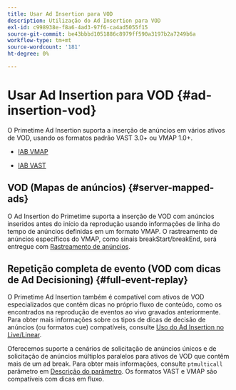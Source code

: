 ```yaml
---
title: Usar Ad Insertion para VOD
description: Utilização do Ad Insertion para VOD
exl-id: c998938e-f8a6-4ad3-97f6-ca4ad5055f15
source-git-commit: be43bbbd1051886c8979ff590a3197b2a7249b6a
workflow-type: tm+mt
source-wordcount: '181'
ht-degree: 0%

---
```


# Usar Ad Insertion para VOD {#ad-insertion-vod}

O Primetime Ad Insertion suporta a inserção de anúncios em vários ativos de VOD, usando os formatos padrão VAST 3.0+ ou VMAP 1.0+.

* [IAB VMAP](https://www.iab.com/wp-content/uploads/2015/06/VMAPv1_0.pdf)

* [IAB VAST](https://www.iab.com/wp-content/uploads/2015/06/VASTv3_0.pdf)

## VOD (Mapas de anúncios) {#server-mapped-ads}

O Ad Insertion do Primetime suporta a inserção de VOD com anúncios inseridos antes do início da reprodução usando informações de linha do tempo de anúncios definidas em um formato VMAP.  O rastreamento de anúncios específicos do VMAP, como sinais breakStart/breakEnd, será entregue com [Rastreamento de anúncios](set-up-ad-tracking.md).

## Repetição completa de evento (VOD com dicas de Ad Decisioning) {#full-event-replay}

O Primetime Ad Insertion também é compatível com ativos de VOD especializados que contêm dicas no próprio fluxo de conteúdo, como os encontrados na reprodução de eventos ao vivo gravados anteriormente. Para obter mais informações sobre os tipos de dicas de decisão de anúncios (ou formatos cue) compatíveis, consulte [Uso do Ad Insertion no Live/Linear](ad-insertion-live-linear-stream.md).

Oferecemos suporte a cenários de solicitação de anúncios únicos e de solicitação de anúncios múltiplos paralelos para ativos de VOD que contêm mais de um ad break. Para obter mais informações, consulte `ptmulticall` parâmetro em [Descrição do parâmetro](/help/primetime-ad-insertion/technical-reference/bootstrap-api.md). Os formatos VAST e VMAP são compatíveis com dicas em fluxo.
